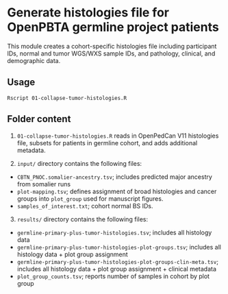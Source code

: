 # Generate histologies file for OpenPBTA germline project patients

This module creates a cohort-specific histologies file including participant IDs, normal and tumor WGS/WXS sample IDs, and pathology, clinical, and demographic data. 

## Usage

`Rscript 01-collapse-tumor-histologies.R`

## Folder content 

1. `01-collapse-tumor-histologies.R` reads in OpenPedCan V11 histologies file, subsets for patients in germline cohort, and adds additional metadata. 

2. `input/` directory contains the following files: 
  - `CBTN_PNOC.somalier-ancestry.tsv`; includes predicted major ancestry from somalier runs
  - `plot-mapping.tsv`; defines assignment of broad histologies and cancer groups into `plot_group` used for manuscript figures. 
  - `samples_of_interest.txt`; cohort normal BS IDs. 
  
3. `results/` directory contains the following files: 
  - `germline-primary-plus-tumor-histologies.tsv`; includes all histology data 
  - `germline-primary-plus-tumor-histologies-plot-groups.tsv`; includes all histology data + plot group assignment 
  - `germline-primary-plus-tumor-histologies-plot-groups-clin-meta.tsv`; includes all histology data + plot group assignment + clinical metadata
  - `plot_group_counts.tsv`; reports number of samples in cohort by plot group
  